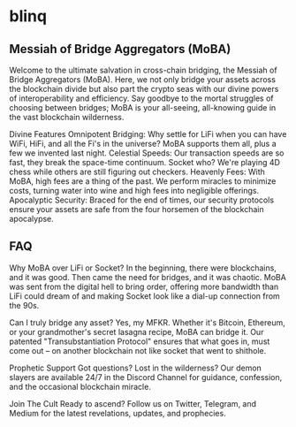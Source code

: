 # blinq

## Messiah of Bridge Aggregators (MoBA)
Welcome to the ultimate salvation in cross-chain bridging, the Messiah of Bridge Aggregators (MoBA). Here, we not only bridge your assets across the blockchain divide but also part the crypto seas with our divine powers of interoperability and efficiency. Say goodbye to the mortal struggles of choosing between bridges; MoBA is your all-seeing, all-knowing guide in the vast blockchain wilderness.

Divine Features
Omnipotent Bridging: Why settle for LiFi when you can have WiFi, HiFi, and all the Fi's in the universe? MoBA supports them all, plus a few we invented last night.
Celestial Speeds: Our transaction speeds are so fast, they break the space-time continuum. Socket who? We're playing 4D chess while others are still figuring out checkers.
Heavenly Fees: With MoBA, high fees are a thing of the past. We perform miracles to minimize costs, turning water into wine and high fees into negligible offerings.
Apocalyptic Security: Braced for the end of times, our security protocols ensure your assets are safe from the four horsemen of the blockchain apocalypse.


## FAQ

Why MoBA over LiFi or Socket?
In the beginning, there were blockchains, and it was good. Then came the need for bridges, and it was chaotic. MoBA was sent from the digital hell to bring order, offering more bandwidth than LiFi could dream of and making Socket look like a dial-up connection from the 90s.

Can I truly bridge any asset?
Yes, my MFKR. Whether it's Bitcoin, Ethereum, or your grandmother's secret lasagna recipe, MoBA can bridge it. Our patented "Transubstantiation Protocol" ensures that what goes in, must come out – on another blockchain not like socket that went to shithole.

Prophetic Support
Got questions? Lost in the wilderness? Our demon slayers are available 24/7 in the Discord Channel for guidance, confession, and the occasional blockchain miracle.

Join The Cult
Ready to ascend? Follow us on Twitter, Telegram, and Medium for the latest revelations, updates, and prophecies.
